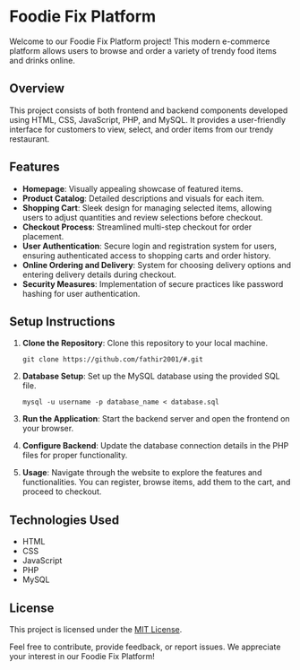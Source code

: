 
# Foodie Fix Platform

Welcome to our Foodie Fix Platform project! This modern e-commerce platform allows users to browse and order a variety of trendy food items and drinks online.

## Overview

This project consists of both frontend and backend components developed using HTML, CSS, JavaScript, PHP, and MySQL. It provides a user-friendly interface for customers to view, select, and order items from our trendy restaurant.

## Features

- **Homepage**: Visually appealing showcase of featured items.
- **Product Catalog**: Detailed descriptions and visuals for each item.
- **Shopping Cart**: Sleek design for managing selected items, allowing users to adjust quantities and review selections before checkout.
- **Checkout Process**: Streamlined multi-step checkout for order placement.
- **User Authentication**: Secure login and registration system for users, ensuring authenticated access to shopping carts and order history.
- **Online Ordering and Delivery**: System for choosing delivery options and entering delivery details during checkout.
- **Security Measures**: Implementation of secure practices like password hashing for user authentication.

## Setup Instructions

1. **Clone the Repository**: Clone this repository to your local machine.
   ```
   git clone https://github.com/fathir2001/#.git
   ```

2. **Database Setup**: Set up the MySQL database using the provided SQL file.
   ```
   mysql -u username -p database_name < database.sql
   ```

3. **Run the Application**: Start the backend server and open the frontend on your browser.

4. **Configure Backend**: Update the database connection details in the PHP files for proper functionality.

5. **Usage**: Navigate through the website to explore the features and functionalities. You can register, browse items, add them to the cart, and proceed to checkout.

## Technologies Used

- HTML
- CSS
- JavaScript
- PHP
- MySQL


## License

This project is licensed under the [MIT License](LICENSE).

Feel free to contribute, provide feedback, or report issues. We appreciate your interest in our Foodie Fix Platform!
